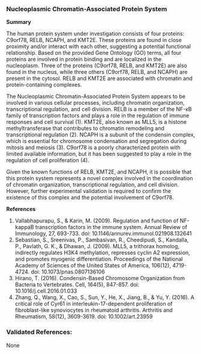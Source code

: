 ### Nucleoplasmic Chromatin-Associated Protein System

**Summary**

The human protein system under investigation consists of four proteins: C9orf78, RELB, NCAPH, and KMT2E. These proteins are found in close proximity and/or interact with each other, suggesting a potential functional relationship. Based on the provided Gene Ontology (GO) terms, all four proteins are involved in protein binding and are localized in the nucleoplasm. Three of the proteins (C9orf78, RELB, and KMT2E) are also found in the nucleus, while three others (C9orf78, RELB, and NCAPH) are present in the cytosol. RELB and KMT2E are associated with chromatin and protein-containing complexes.

The Nucleoplasmic Chromatin-Associated Protein System appears to be involved in various cellular processes, including chromatin organization, transcriptional regulation, and cell division. RELB is a member of the NF-κB family of transcription factors and plays a role in the regulation of immune responses and cell survival (1). KMT2E, also known as MLL5, is a histone methyltransferase that contributes to chromatin remodeling and transcriptional regulation (2). NCAPH is a subunit of the condensin complex, which is essential for chromosome condensation and segregation during mitosis and meiosis (3). C9orf78 is a poorly characterized protein with limited available information, but it has been suggested to play a role in the regulation of cell proliferation (4).

Given the known functions of RELB, KMT2E, and NCAPH, it is possible that this protein system represents a novel complex involved in the coordination of chromatin organization, transcriptional regulation, and cell division. However, further experimental validation is required to confirm the existence of this complex and the potential involvement of C9orf78.

**References**

1. Vallabhapurapu, S., & Karin, M. (2009). Regulation and function of NF-kappaB transcription factors in the immune system. Annual Review of Immunology, 27, 693-733. doi: 10.1146/annurev.immunol.021908.132641
2. Sebastian, S., Sreenivas, P., Sambasivan, R., Cheedipudi, S., Kandalla, P., Pavlath, G. K., & Dhawan, J. (2009). MLL5, a trithorax homolog, indirectly regulates H3K4 methylation, represses cyclin A2 expression, and promotes myogenic differentiation. Proceedings of the National Academy of Sciences of the United States of America, 106(12), 4719-4724. doi: 10.1073/pnas.0807136106
3. Hirano, T. (2016). Condensin-Based Chromosome Organization from Bacteria to Vertebrates. Cell, 164(5), 847-857. doi: 10.1016/j.cell.2016.01.033
4. Zhang, Q., Wang, X., Cao, S., Sun, Y., He, X., Jiang, B., & Yu, Y. (2016). A critical role of Cyr61 in interleukin-17-dependent proliferation of fibroblast-like synoviocytes in rheumatoid arthritis. Arthritis and Rheumatism, 58(12), 3609-3619. doi: 10.1002/art.23959

### Validated References: 

None



